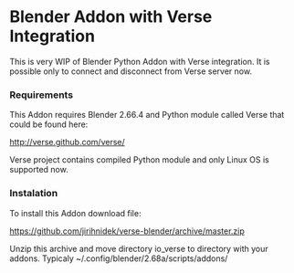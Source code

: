 Blender Addon with Verse Integration
=====================================

This is very WIP of Blender Python Addon with Verse integration. It is
possible only to connect and disconnect from Verse server now.


### Requirements ###

This Addon requires Blender 2.66.4 and Python module called Verse that could be
found here:

http://verse.github.com/verse/

Verse project contains compiled Python module and only Linux OS is supported now.


### Instalation ###

To install this Addon download file:

https://github.com/jirihnidek/verse-blender/archive/master.zip

Unzip this archive and move directory io_verse to directory with your addons.
Typicaly ~/.config/blender/2.68a/scripts/addons/

